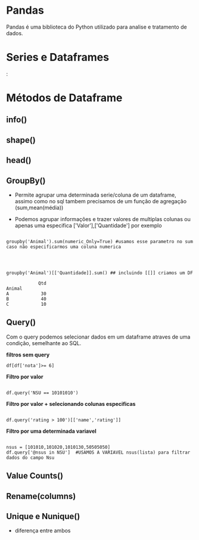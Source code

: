 
# Pandas

Pandas é uma biblioteca do Python utilizado para analise e tratamento de dados.


# Series e Dataframes


: 


# Métodos de Dataframe

## info()
## shape()
## head()
## GroupBy()

- Permite agrupar uma determinada serie/coluna de um dataframe, assimo como no sql tambem precisamos de um função de agregação (sum,mean(média))

- Podemos agrupar informações e trazer valores de multiplas colunas ou apenas uma especifica ['Valor'],['Quantidade'] por exemplo

```{python}

groupby('Animal').sum(numeric_Only=True) #usamos esse parametro no sum caso não especificarmos uma coluna numerica



```


```{python}

groupby('Animal')[['Quantidade]].sum() ## incluindo [[]] criamos um DF

            Qtd
Animal      
A            30
B            40
C            10
```


## Query()

Com o query podemos selecionar dados em um dataframe atraves de uma condição, semelhante ao SQL.

**filtros sem query**

```{python}
df[df['nota']>= 6]
```

**Filtro por valor**
```{python}

df.query('NSU == 10101010')
```

**Filtro por valor + selecionando colunas especificas**

```{python}

df.query('rating > 100')[['name','rating']] 
```

**Filtro por uma determinada variavel**
```{python}

nsus = [101010,101020,1010130,50505050]
df.query['@nsus in NSU']  #USAMOS A VARIAVEL nsus(lista) para filtrar dados do campo Nsu
```

## Value Counts()


## Rename(columns)


## Unique e Nunique()

- diferença entre ambos


